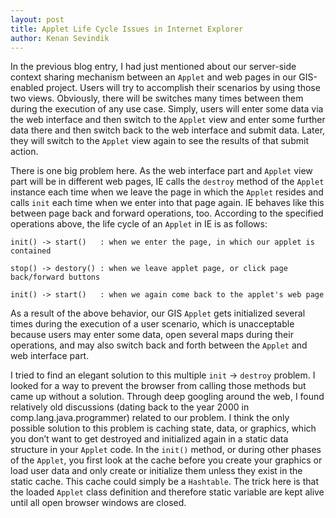 ```yaml
---
layout: post
title: Applet Life Cycle Issues in Internet Explorer
author: Kenan Sevindik
---
```

In the previous blog entry, I had just mentioned about our server-side context sharing mechanism between an `Applet` and 
web pages in our GIS-enabled project. Users will try to accomplish their scenarios by using those two views. Obviously, 
there will be switches many times between them during the execution of any use case. Simply, users will enter some data 
via the web interface and then switch to the `Applet` view and enter some further data there and then switch back to the 
web interface and submit data. Later, they will switch to the `Applet` view again to see the results of that submit action.

There is one big problem here. As the web interface part and `Applet` view part will be in different web pages, IE calls 
the `destroy` method of the `Applet` instance each time when we leave the page in which the `Applet` resides and calls 
`init` each time when we enter into that page again. IE behaves like this between page back and forward operations, too. 
According to the specified operations above, the life cycle of an `Applet` in IE is as follows:

```pseudo
init() -> start()	: when we enter the page, in which our applet is contained

stop() -> destory()	: when we leave applet page, or click page back/forward buttons

init() -> start()	: when we again come back to the applet's web page
```

As a result of the above behavior, our GIS `Applet` gets initialized several times during the execution of a user scenario, 
which is unacceptable because users may enter some data, open several maps during their operations, and may also switch 
back and forth between the `Applet` and web interface part.

I tried to find an elegant solution to this multiple `init` -> `destroy` problem. I looked for a way to prevent the 
browser from calling those methods but came up without a solution. Through deep googling around the web, I found 
relatively old discussions (dating back to the year 2000 in comp.lang.java.programmer) related to our problem. I think 
the only possible solution to this problem is caching state, data, or graphics, which you don’t want to get destroyed and 
initialized again in a static data structure in your `Applet` code. In the `init()` method, or during other phases of the 
`Applet`, you first look at the cache before you create your graphics or load user data and only create or initialize them 
unless they exist in the static cache. This cache could simply be a `Hashtable`. The trick here is that the loaded `Applet` 
class definition and therefore static variable are kept alive until all open browser windows are closed.
